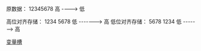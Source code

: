 原数据：
	12345678
	高 ----> 低

高位对齐存储：
	1234    5678
	低 -------> 高
低位对齐存储：
	5678    1234
	低 -------> 高

[变量槽](变量槽.md)